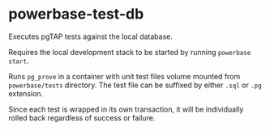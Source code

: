 # powerbase-test-db

Executes pgTAP tests against the local database.

Requires the local development stack to be started by running `powerbase start`.

Runs `pg_prove` in a container with unit test files volume mounted from `powerbase/tests` directory. The test file can be suffixed by either `.sql` or `.pg` extension.

Since each test is wrapped in its own transaction, it will be individually rolled back regardless of success or failure.
